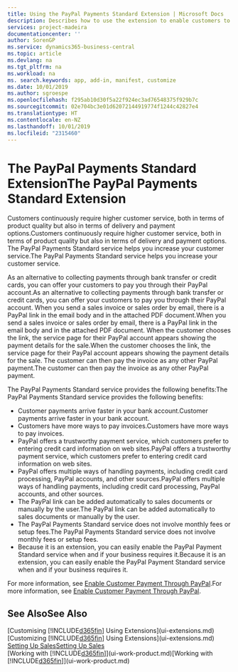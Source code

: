 ```yaml
---
title: Using the PayPal Payments Standard Extension | Microsoft Docs
description: Describes how to use the extension to enable customers to make payments with PayPal.
services: project-madeira
documentationcenter: ''
author: SorenGP
ms.service: dynamics365-business-central
ms.topic: article
ms.devlang: na
ms.tgt_pltfrm: na
ms.workload: na
ms. search.keywords: app, add-in, manifest, customize
ms.date: 10/01/2019
ms.author: sgroespe
ms.openlocfilehash: f295ab10d30f5a22f924ec3ad76548375f929b7c
ms.sourcegitcommit: 02e704bc3e01d62072144919774f1244c42827e4
ms.translationtype: HT
ms.contentlocale: en-NZ
ms.lasthandoff: 10/01/2019
ms.locfileid: "2315460"
---
```

# <a name="the-paypal-payments-standard-extension"></a><span data-ttu-id="13a97-103">The PayPal Payments Standard Extension</span><span class="sxs-lookup"><span data-stu-id="13a97-103">The PayPal Payments Standard Extension</span></span>
<span data-ttu-id="13a97-104">Customers continuously require higher customer service, both in terms of product quality but also in terms of delivery and payment options.</span><span class="sxs-lookup"><span data-stu-id="13a97-104">Customers continuously require higher customer service, both in terms of product quality but also in terms of delivery and payment options.</span></span> <span data-ttu-id="13a97-105">The PayPal Payments Standard service helps you increase your customer service.</span><span class="sxs-lookup"><span data-stu-id="13a97-105">The PayPal Payments Standard service helps you increase your customer service.</span></span>

<span data-ttu-id="13a97-106">As an alternative to collecting payments through bank transfer or credit cards, you can offer your customers to pay you through their PayPal account.</span><span class="sxs-lookup"><span data-stu-id="13a97-106">As an alternative to collecting payments through bank transfer or credit cards, you can offer your customers to pay you through their PayPal account.</span></span> <span data-ttu-id="13a97-107">When you send a sales invoice or sales order by email, there is a PayPal link in the email body and in the attached PDF document.</span><span class="sxs-lookup"><span data-stu-id="13a97-107">When you send a sales invoice or sales order by email, there is a PayPal link in the email body and in the attached PDF document.</span></span> <span data-ttu-id="13a97-108">When the customer chooses the link, the service page for their PayPal account appears showing the payment details for the sale.</span><span class="sxs-lookup"><span data-stu-id="13a97-108">When the customer chooses the link, the service page for their PayPal account appears showing the payment details for the sale.</span></span> <span data-ttu-id="13a97-109">The customer can then pay the invoice as any other PayPal payment.</span><span class="sxs-lookup"><span data-stu-id="13a97-109">The customer can then pay the invoice as any other PayPal payment.</span></span>

<span data-ttu-id="13a97-110">The PayPal Payments Standard service provides the following benefits:</span><span class="sxs-lookup"><span data-stu-id="13a97-110">The PayPal Payments Standard service provides the following benefits:</span></span>

* <span data-ttu-id="13a97-111">Customer payments arrive faster in your bank account.</span><span class="sxs-lookup"><span data-stu-id="13a97-111">Customer payments arrive faster in your bank account.</span></span>
* <span data-ttu-id="13a97-112">Customers have more ways to pay invoices.</span><span class="sxs-lookup"><span data-stu-id="13a97-112">Customers have more ways to pay invoices.</span></span>
* <span data-ttu-id="13a97-113">PayPal offers a trustworthy payment service, which customers prefer to entering credit card information on web sites.</span><span class="sxs-lookup"><span data-stu-id="13a97-113">PayPal offers a trustworthy payment service, which customers prefer to entering credit card information on web sites.</span></span>
* <span data-ttu-id="13a97-114">PayPal offers multiple ways of handling payments, including credit card processing, PayPal accounts, and other sources.</span><span class="sxs-lookup"><span data-stu-id="13a97-114">PayPal offers multiple ways of handling payments, including credit card processing, PayPal accounts, and other sources.</span></span>
* <span data-ttu-id="13a97-115">The PayPal link can be added automatically to sales documents or manually by the user.</span><span class="sxs-lookup"><span data-stu-id="13a97-115">The PayPal link can be added automatically to sales documents or manually by the user.</span></span>
* <span data-ttu-id="13a97-116">The PayPal Payments Standard service does not involve monthly fees or setup fees.</span><span class="sxs-lookup"><span data-stu-id="13a97-116">The PayPal Payments Standard service does not involve monthly fees or setup fees.</span></span>
* <span data-ttu-id="13a97-117">Because it is an extension, you can easily enable the PayPal Payment Standard service when and if your business requires it.</span><span class="sxs-lookup"><span data-stu-id="13a97-117">Because it is an extension, you can easily enable the PayPal Payment Standard service when and if your business requires it.</span></span>  

<span data-ttu-id="13a97-118">For more information, see [Enable Customer Payment Through PayPal](sales-how-enable-payment-service-extensions.md).</span><span class="sxs-lookup"><span data-stu-id="13a97-118">For more information, see [Enable Customer Payment Through PayPal](sales-how-enable-payment-service-extensions.md).</span></span>

## <a name="see-also"></a><span data-ttu-id="13a97-119">See Also</span><span class="sxs-lookup"><span data-stu-id="13a97-119">See Also</span></span>
<span data-ttu-id="13a97-120">[Customising [!INCLUDE[d365fin](includes/d365fin_md.md)] Using Extensions](ui-extensions.md)</span><span class="sxs-lookup"><span data-stu-id="13a97-120">[Customizing [!INCLUDE[d365fin](includes/d365fin_md.md)] Using Extensions](ui-extensions.md)</span></span>  
[<span data-ttu-id="13a97-121">Setting Up Sales</span><span class="sxs-lookup"><span data-stu-id="13a97-121">Setting Up Sales</span></span>](sales-setup-sales.md)  
<span data-ttu-id="13a97-122">[Working with [!INCLUDE[d365fin](includes/d365fin_md.md)]](ui-work-product.md)</span><span class="sxs-lookup"><span data-stu-id="13a97-122">[Working with [!INCLUDE[d365fin](includes/d365fin_md.md)]](ui-work-product.md)</span></span>
